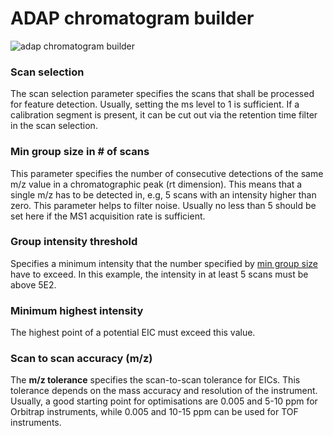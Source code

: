 # ADAP chromatogram builder

![adap chromatogram builder](../img/lcmsworkflow/adapchromatogrambuilder.png)

### Scan selection

The scan selection parameter specifies the scans that shall be processed for feature detection.
Usually, setting the ms level to 1 is sufficient. If a calibration segment is present, it can be cut
out via the retention time filter in the scan selection.

### Min group size in # of scans

This parameter specifies the number of consecutive detections of the same m/z value in a
chromatographic peak (rt dimension). This means that a single m/z has to be detected in, e.g, 5
scans with an intensity higher than zero. This parameter helps to filter noise. Usually no less than
5 should be set here if the MS1 acquisition rate is sufficient.

### Group intensity threshold

Specifies a minimum intensity that the number specified
by [min group size](#min-group-size-in--of-scans) have to exceed. In this example, the intensity in
at least 5 scans must be above 5E2.

### Minimum highest intensity

The highest point of a potential EIC must exceed this value.

### Scan to scan accuracy (m/z)

The **m/z tolerance** specifies the scan-to-scan tolerance for EICs. This tolerance depends on the
mass accuracy and resolution of the instrument. Usually, a good starting point for optimisations are
0.005 and 5-10 ppm for Orbitrap instruments, while 0.005 and 10-15 ppm can be used for TOF
instruments.
